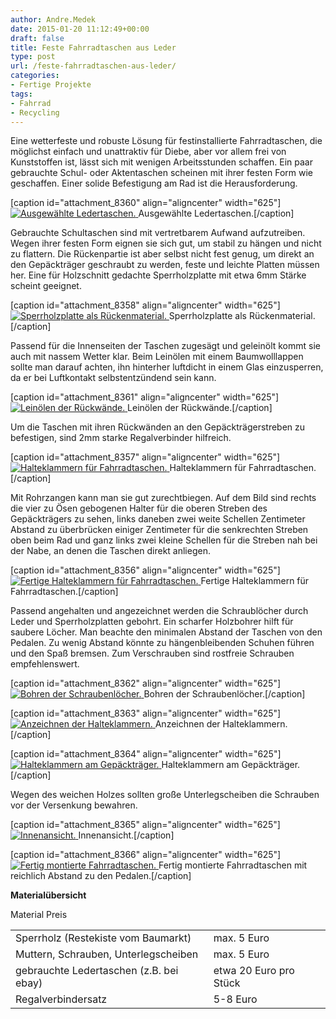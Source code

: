 ```yaml
---
author: Andre.Medek
date: 2015-01-20 11:12:49+00:00
draft: false
title: Feste Fahrradtaschen aus Leder
type: post
url: /feste-fahrradtaschen-aus-leder/
categories:
- Fertige Projekte
tags:
- Fahrrad
- Recycling
---
```


Eine wetterfeste und robuste Lösung für festinstallierte Fahrradtaschen, die möglichst einfach und unattraktiv für Diebe, aber vor allem frei von Kunststoffen ist, lässt sich mit wenigen Arbeitsstunden schaffen. Ein paar gebrauchte Schul- oder Aktentaschen scheinen mit ihrer festen Form wie geschaffen. Einer solide Befestigung am Rad ist die Herausforderung.<!-- more -->

[caption id="attachment_8360" align="aligncenter" width="625"][![Ausgewählte Ledertaschen.](https://eigenbaukombinat.de/wp-content/uploads/2014/10/IMG_4935_1-1024x505.jpg)
](https://eigenbaukombinat.de/wp-content/uploads/2014/10/IMG_4935_1.jpg) Ausgewählte Ledertaschen.[/caption]

Gebrauchte Schultaschen sind mit vertretbarem Aufwand aufzutreiben. Wegen ihrer festen Form eignen sie sich gut, um stabil zu hängen und nicht zu flattern. Die Rückenpartie ist aber selbst nicht fest genug, um direkt an den Gepäckträger geschraubt zu werden, feste und leichte Platten müssen her. Eine für Holzschnitt gedachte Sperrholzplatte mit etwa 6mm Stärke scheint geeignet.

[caption id="attachment_8358" align="aligncenter" width="625"][![Sperrholzplatte als Rückenmaterial.](https://eigenbaukombinat.de/wp-content/uploads/2014/10/IMG_4937_1-1024x669.jpg)
](https://eigenbaukombinat.de/wp-content/uploads/2014/10/IMG_4937_1.jpg) Sperrholzplatte als Rückenmaterial.[/caption]

Passend für die Innenseiten der Taschen zugesägt und geleinölt kommt sie auch mit nassem Wetter klar. Beim Leinölen mit einem Baumwolllappen sollte man darauf achten, ihn hinterher luftdicht in einem Glas einzusperren, da er bei Luftkontakt selbstentzündend sein kann.

[caption id="attachment_8361" align="aligncenter" width="625"][![Leinölen der Rückwände.](https://eigenbaukombinat.de/wp-content/uploads/2014/10/IMG_4943_1-906x1024.jpg)
](https://eigenbaukombinat.de/wp-content/uploads/2014/10/IMG_4943_1.jpg) Leinölen der Rückwände.[/caption]

Um die Taschen mit ihren Rückwänden an den Gepäckträgerstreben zu befestigen, sind 2mm starke Regalverbinder hilfreich.

[caption id="attachment_8357" align="aligncenter" width="625"][![Halteklammern für Fahrradtaschen.](https://eigenbaukombinat.de/wp-content/uploads/2014/10/IMG_4938_1-1024x978.jpg)
](https://eigenbaukombinat.de/wp-content/uploads/2014/10/IMG_4938_1.jpg) Halteklammern für Fahrradtaschen.[/caption]

Mit Rohrzangen kann man sie gut zurechtbiegen. Auf dem Bild sind rechts die vier zu Ösen gebogenen Halter für die oberen Streben des Gepäckträgers zu sehen, links daneben zwei weite Schellen Zentimeter Abstand zu überbrücken einiger Zentimeter für die senkrechten Streben oben beim Rad und ganz links zwei kleine Schellen für die Streben nah bei der Nabe, an denen die Taschen direkt anliegen.

[caption id="attachment_8356" align="aligncenter" width="625"][![Fertige Halteklammern für Fahrradtaschen.](https://eigenbaukombinat.de/wp-content/uploads/2014/10/IMG_4940_1-1024x581.jpg)
](https://eigenbaukombinat.de/wp-content/uploads/2014/10/IMG_4940_1.jpg) Fertige Halteklammern für Fahrradtaschen.[/caption]

Passend angehalten und angezeichnet werden die Schraublöcher durch Leder und Sperrholzplatten gebohrt. Ein scharfer Holzbohrer hilft für saubere Löcher. Man beachte den minimalen Abstand der Taschen von den Pedalen. Zu wenig Abstand könnte zu hängenbleibenden Schuhen führen und den Spaß bremsen. Zum Verschrauben sind rostfreie Schrauben empfehlenswert.

[caption id="attachment_8362" align="aligncenter" width="625"][![Bohren der Schraubenlöcher.](https://eigenbaukombinat.de/wp-content/uploads/2014/10/IMG_4942_1-1024x1009.jpg)
](https://eigenbaukombinat.de/wp-content/uploads/2014/10/IMG_4942_1.jpg) Bohren der Schraubenlöcher.[/caption]

[caption id="attachment_8363" align="aligncenter" width="625"][![Anzeichnen der Halteklammern.](https://eigenbaukombinat.de/wp-content/uploads/2014/10/IMG_4941_1-1024x869.jpg)
](https://eigenbaukombinat.de/wp-content/uploads/2014/10/IMG_4941_1.jpg) Anzeichnen der Halteklammern.[/caption]

[caption id="attachment_8364" align="aligncenter" width="625"][![Halteklammern am Gepäckträger.](https://eigenbaukombinat.de/wp-content/uploads/2014/10/IMG_4944_1-1024x768.jpg)
](https://eigenbaukombinat.de/wp-content/uploads/2014/10/IMG_4944_1.jpg) Halteklammern am Gepäckträger.[/caption]

Wegen des weichen Holzes sollten große Unterlegscheiben die Schrauben vor der Versenkung bewahren.

[caption id="attachment_8365" align="aligncenter" width="625"][![Innenansicht.](https://eigenbaukombinat.de/wp-content/uploads/2014/10/IMG_4945_1-1024x768.jpg)
](https://eigenbaukombinat.de/wp-content/uploads/2014/10/IMG_4945_1.jpg) Innenansicht.[/caption]

[caption id="attachment_8366" align="aligncenter" width="625"][![Fertig montierte Fahrradtaschen.](https://eigenbaukombinat.de/wp-content/uploads/2014/10/IMG_4946_1-1024x768.jpg)
](https://eigenbaukombinat.de/wp-content/uploads/2014/10/IMG_4946_1.jpg) Fertig montierte Fahrradtaschen mit reichlich Abstand zu den Pedalen.[/caption]

**Materialübersicht**
<table >
<tbody >
<tr >
Material
Preis
</tr>
<tr >

<td >Sperrholz (Restekiste vom Baumarkt)
</td>

<td >max. 5 Euro
</td>
</tr>
<tr >

<td >Muttern, Schrauben, Unterlegscheiben
</td>

<td >max. 5 Euro
</td>
</tr>
<tr >

<td >gebrauchte Ledertaschen (z.B. bei ebay)
</td>

<td >etwa 20 Euro pro Stück
</td>
</tr>
<tr >

<td >Regalverbindersatz
</td>

<td >5-8 Euro
</td>
</tr>
</tbody>
</table>
